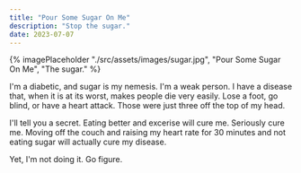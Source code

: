 ```yaml
---
title: "Pour Some Sugar On Me"
description: "Stop the sugar."
date: 2023-07-07
---
```

{% imagePlaceholder "./src/assets/images/sugar.jpg", "Pour Some Sugar On Me", "The sugar." %}

I'm a diabetic, and sugar is my nemesis.
I'm a weak person. I have a disease that, when it is at its worst, makes people die very easily. Lose a foot, go blind, or have a heart attack. Those were just three off the top of my head.

I'll tell you a secret. Eating better and excerise will cure me. Seriously cure me. Moving off the couch and raising my heart rate for 30 minutes and not eating sugar will actually cure my disease.

Yet, I'm not doing it. Go figure.

